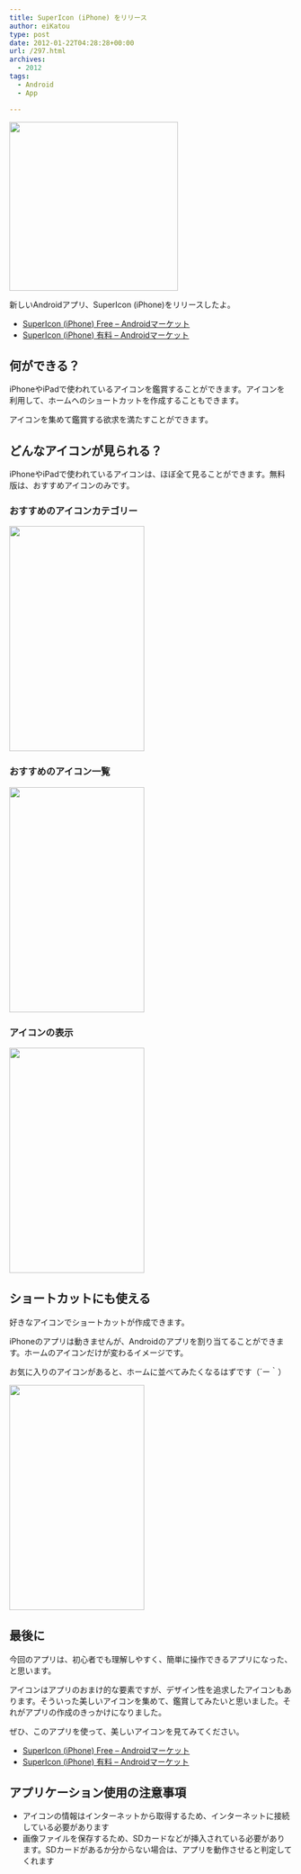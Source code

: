```yaml
---
title: SuperIcon (iPhone) をリリース
author: eiKatou
type: post
date: 2012-01-22T04:28:28+00:00
url: /297.html
archives:
  - 2012
tags:
  - Android
  - App

---
```

[<img src="/uploads/2012/01/20120122e.png" alt="" title="20120122e" width="300" height="300" class="alignnone size-full wp-image-307" srcset="/uploads/2012/01/20120122e.png 300w, /blog/uploads/2012/01/20120122e-150x150.png 150w" sizes="(max-width: 300px) 100vw, 300px" />][1]
  
新しいAndroidアプリ、SuperIcon (iPhone)をリリースしたよ。

  * [SuperIcon (iPhone) Free &#8211; Androidマーケット][2]
  * [SuperIcon (iPhone) 有料 &#8211; Androidマーケット][3]

## 何ができる？

iPhoneやiPadで使われているアイコンを鑑賞することができます。アイコンを利用して、ホームへのショートカットを作成することもできます。
  
アイコンを集めて鑑賞する欲求を満たすことができます。

## どんなアイコンが見られる？

iPhoneやiPadで使われているアイコンは、ほぼ全て見ることができます。無料版は、おすすめアイコンのみです。

### おすすめのアイコンカテゴリー

[<img src="/uploads/2012/01/20120122b.png" alt="" title="20120122b" width="240" height="400" class="alignnone size-full wp-image-300" srcset="/uploads/2012/01/20120122b.png 240w, /blog/uploads/2012/01/20120122b-180x300.png 180w" sizes="(max-width: 240px) 100vw, 240px" />][4]
  
<!--more-->

### おすすめのアイコン一覧

[<img src="/uploads/2012/01/20120122d.png" alt="" title="20120122d" width="240" height="400" class="alignnone size-full wp-image-298" srcset="/uploads/2012/01/20120122d.png 240w, /blog/uploads/2012/01/20120122d-180x300.png 180w" sizes="(max-width: 240px) 100vw, 240px" />][5]

### アイコンの表示

[<img src="/uploads/2012/01/20120122c.png" alt="" title="20120122c" width="240" height="400" class="alignnone size-full wp-image-323" srcset="/uploads/2012/01/20120122c.png 240w, /blog/uploads/2012/01/20120122c-180x300.png 180w" sizes="(max-width: 240px) 100vw, 240px" />][6]

## ショートカットにも使える

好きなアイコンでショートカットが作成できます。

iPhoneのアプリは動きませんが、Androidのアプリを割り当てることができます。ホームのアイコンだけが変わるイメージです。

お気に入りのアイコンがあると、ホームに並べてみたくなるはずです（´ー｀）

[<img src="/uploads/2012/01/20120122a.png" alt="" title="20120122a" width="240" height="400" class="alignnone size-full wp-image-301" srcset="/uploads/2012/01/20120122a.png 240w, /blog/uploads/2012/01/20120122a-180x300.png 180w" sizes="(max-width: 240px) 100vw, 240px" />][7]

## 最後に

今回のアプリは、初心者でも理解しやすく、簡単に操作できるアプリになった、と思います。

アイコンはアプリのおまけ的な要素ですが、デザイン性を追求したアイコンもあります。そういった美しいアイコンを集めて、鑑賞してみたいと思いました。それがアプリの作成のきっかけになりました。

ぜひ、このアプリを使って、美しいアイコンを見てみてください。

  * [SuperIcon (iPhone) Free &#8211; Androidマーケット][2]
  * [SuperIcon (iPhone) 有料 &#8211; Androidマーケット][3]

## アプリケーション使用の注意事項

  * アイコンの情報はインターネットから取得するため、インターネットに接続している必要があります
  * 画像ファイルを保存するため、SDカードなどが挿入されている必要があります。SDカードがあるか分からない場合は、アプリを動作させると判定してくれます

 [1]: /blog/uploads/2012/01/20120122e.png
 [2]: https://market.android.com/details?id=net.eikatou.ibf
 [3]: https://market.android.com/details?id=net.eikatou.ib
 [4]: /blog/uploads/2012/01/20120122b.png
 [5]: /blog/uploads/2012/01/20120122d.png
 [6]: /blog/uploads/2012/01/20120122c.png
 [7]: /blog/uploads/2012/01/20120122a.png

